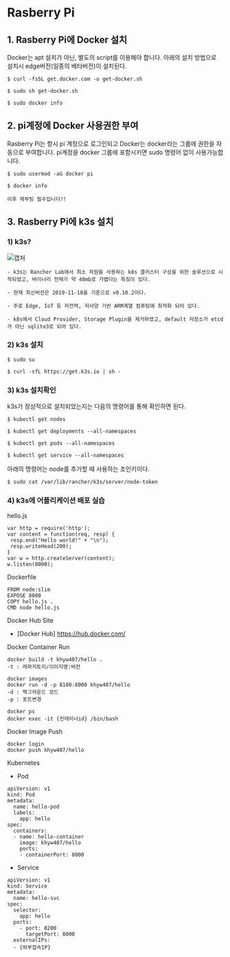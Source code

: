 # Rasberry Pi

## 1. Rasberry Pi에 Docker 설치
Docker는 apt 설치가 아닌, 별도의 script를 이용해야 합니다.
아래의 설치 방법으로 설치시 edge버전(일종의 베타버전)이 설치된다.

```
$ curl -fsSL get.docker.com -o get-docker.sh

$ sudo sh get-docker.sh

$ sudo docker info
```

## 2. pi계정에 Docker 사용권한 부여
Rasberry Pi는 항시 pi 계정으로 로그인되고 Docker는 docker라는 그룹에 권한을 자동으로 부여합니다. pi계정을 docker 그룹에 포함시키면 sudo 명령어 없이 사용가능합니다.

```
$ sudo usermod -aG docker pi

$ docker info

이후 재부팅 필수입니다!!
```

## 3. Rasberry Pi에 k3s 설치

### 1) k3s?

![캡처](https://user-images.githubusercontent.com/37721713/69027486-76615200-0a12-11ea-8b0f-eeeb0b95f83d.PNG)

    - k3s는 Rancher Lab에서 최소 자원을 사용하는 k8s 클러스터 구성을 위한 솔루션으로 시작되었고, 바이너리 전체가 약 40mb로 가볍다는 특징이 있다.

    - 현재 최신버전은 2019-11-18을 기준으로 v0.10.2이다.

    - 주로 Edge, IoT 등 저전력, 저사양 기반 ARM계열 컴퓨팅에 최적화 되어 있다.

    - k8s에서 Cloud Provider, Storage Plugin을 제거하였고, default 저장소가 etcd가 아닌 sqlite3로 되어 있다.

### 2) k3s 설치

```
$ sudo su

$ curl -sfL https://get.k3s.io | sh -
```

### 3) k3s 설치확인

k3s가 정상적으로 설치되었는지는 다음의 명령어를 통해 확인하면 된다.
```
$ kubectl get nodes

$ kubectl get deployments --all-namespaces

$ kubectl get pods --all-namespaces

$ kubectl get service --all-namespaces
```

아래의 명령어는 node를 추가할 때 사용하는 조인키이다.
```
$ sudo cat /var/lib/rancher/k3s/server/node-token
```

### 4) k3s에 어플리케이션 배포 실습

hello.js

```
var http = require('http');
var content = function(req, resp) {
 resp.end("Hello world!" + "\n");
 resp.writeHead(200);
}
var w = http.createServer(content);
w.listen(8000);
```

Dockerfile
```
FROM node:slim
EXPOSE 8000
COPY hello.js .
CMD node hello.js
```

Docker Hub Site
- [Docker Hub] https://hub.docker.com/

Docker Container Run
```
docker build -t khyw407/hello .
-t : 레파지토리/이미지명:버전

docker images
docker run -d -p 8100:8000 khyw407/hello
-d : 백그라운드 모드
-p : 포트변경

docker ps
docker exec -it {컨테이너id} /bin/bash
```

Docker Image Push
```
docker login
docker push khyw407/hello
```

Kubernetes
- Pod
```
apiVersion: v1
kind: Pod
metadata:
  name: hello-pod
  labels:
    app: hello
spec:
  containers:
  - name: hello-container
    image: khyw407/hello
    ports:
    - containerPort: 8000
```

- Service
```
apiVersion: v1
kind: Service
metadata:
  name: hello-svc
spec:
  selector:
    app: hello
  ports:
    - port: 8200
      targetPort: 8000
  externalIPs:
  - {외부접속IP}
```